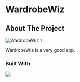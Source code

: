 # WardrobeWiz
## About The Project

![WardrobeWiz 1](https://github.com/saltify-mob/WardrobeWiz/assets/93320021/7eca71ee-7908-427e-a606-4caab0b6aa35)


<p>WardrobeWiz is a very good app.</p>

### Built With
<img src="https://skillicons.dev/icons?i=java,spring,maven,html,tailwind,ts,next&perline=8" />

